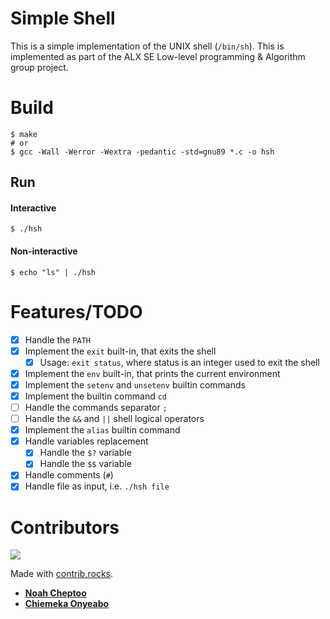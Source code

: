 # Simple Shell
This is a simple implementation of the UNIX shell (`/bin/sh`).
This is implemented as part of the ALX SE Low-level programming & Algorithm group project.

# Build

```shell
$ make
# or
$ gcc -Wall -Werror -Wextra -pedantic -std=gnu89 *.c -o hsh
```

## Run

#### Interactive
```shell
$ ./hsh
```

#### Non-interactive
```shell
$ echo "ls" | ./hsh
```

# Features/TODO
- [x] Handle the `PATH`
- [x] Implement the `exit` built-in, that exits the shell
	* [x] Usage: `exit status`, where status is an integer used to exit the shell
- [x] Implement the `env` built-in, that prints the current environment
- [x] Implement the `setenv` and `unsetenv` builtin commands
- [x] Implement the builtin command `cd`
- [ ] Handle the commands separator `;`
- [ ] Handle the `&&` and `||` shell logical operators
- [x] Implement the `alias` builtin command
- [x] Handle variables replacement
	* [x] Handle the `$?` variable
	* [x] Handle the `$$` variable
- [x] Handle comments (`#`)
- [x] Handle file as input, i.e. `./hsh file`

# Contributors
<a href="https://github.com/krivahtoo/simple_shell/graphs/contributors">
  <img src="https://contrib.rocks/image?repo=krivahtoo/simple_shell" />
</a>

Made with [contrib.rocks](https://contrib.rocks).

- [**Noah Cheptoo**](https://github.com/krivahtoo)
- [**Chiemeka Onyeabo**](https://github.com/Dibuji)
